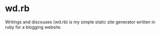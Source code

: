 # wd.rb
Writings and discouses (wd.rb) is my simple static site generator written in ruby for a blogging website.

